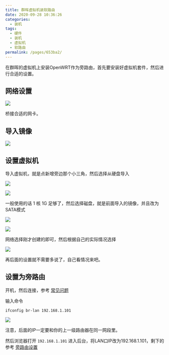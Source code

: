 ```yaml
---
title: 群晖虚拟机装软路由
date: 2020-09-28 10:36:26
categories:
  - 装机
tags:
  - 硬件
  - 装机
  - 虚拟机
  - 软路由
permalink: /pages/653ba2/
---
```


在群晖的虚拟机上安装OpenWRT作为旁路由，首先要安装好虚拟机套件，然后进行合适的设置。

## 网络设置

![](https://file.sm9.top/item/5f71401d160a154a67f94829.png)

桥接合适的网卡。

## 导入镜像

![](https://file.sm9.top/item/5f71401d160a154a67f94827.png)

## 设置虚拟机

导入虚拟机，就是点新增旁边那个小三角，然后选择从硬盘导入

![](https://file.sm9.top/item/5f714045160a154a67f95338.png)

![](https://file.sm9.top/item/5f714045160a154a67f95336.png)

一般使用的话 1 核 1G 足够了，然后选择磁盘，就是前面导入的镜像，并且改为SATA模式

![](https://file.sm9.top/item/5f714070160a154a67f9601a.png)


![](https://file.sm9.top/item/5f714070160a154a67f9601c.png)

网络选择刚才创建的即可，然后根据自己的实际情况选择

![](https://file.sm9.top/item/5f714091160a154a67f96a38.png)

再后面的设置就不需要多说了，自己看情况来吧。

## 设置为旁路由

开机，然后连接，参考 [常见问题](/pages/4da882/)

输入命令

```
ifconfig br-lan 192.168.1.101
```

![](https://file.sm9.top/item/5f71409e160a154a67f96db6.png)

注意，后面的IP一定要和你的上一级路由器在同一网段里。

然后浏览器打开 `192.168.1.101` 进入后台，将LAN口IP改为192.168.1.101，剩下的参考 [旁路由设置](/pages/b89404/)